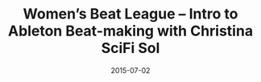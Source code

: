 ---
title: Women’s Beat League – Intro to Ableton   Beat-making with Christina SciFi Sol
date: 2015-07-02
---